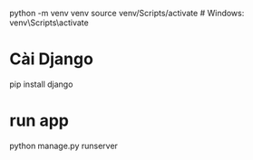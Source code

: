 
python -m venv venv
source venv/Scripts/activate   # Windows: venv\Scripts\activate

# Cài Django
pip install django

# run app 
python manage.py runserver
